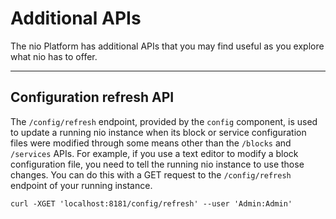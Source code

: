 # Additional APIs

The nio Platform has additional APIs that you may find useful as you explore what nio has to offer.

---

## Configuration refresh API

The `/config/refresh` endpoint, provided by the `config` component, is used to update a running nio instance when its block or service configuration files were modified through some means other than the `/blocks` and `/services` APIs. For example, if you use a text editor to modify a block configuration file, you need to tell the running nio instance to use those changes. You can do this with a GET request to the `/config/refresh` endpoint of your running instance.

    curl -XGET 'localhost:8181/config/refresh' --user 'Admin:Admin'
